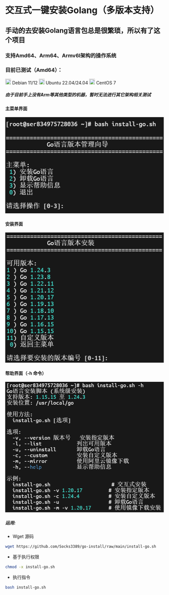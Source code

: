 交互式一键安装Golang（多版本支持）
================================
## 手动的去安装Golang语言包总是很繁琐，所以有了这个项目
### 支持Amd64、Arm64、Armv6l架构的操作系统
### 目前已测试（Amd64）：
<img width="18" height="18" src="https://www.debian.org/favicon.ico" /> Debian 11/12 
<img width="18" height="18" src="https://documentation.ubuntu.com/server/_static/favicon.png" /> Ubuntu 22.04/24.04 
<img width="18" height="18" src="https://www.centos.org/assets/icons/favicon.svg" /> CentOS 7 
##### 由于目前手上没有Arm等其他类型的机器，暂时无法进行其它架构相关测试

#### 主菜单界面
![image](https://github.com/Socks3389/go-install/blob/main/images/test-1.png?raw=true)
#### 安装界面
![image](https://github.com/Socks3389/go-install/blob/main/images/test-2.png?raw=true)
#### 帮助界面（-h 命令）
![image](https://github.com/Socks3389/go-install/blob/main/images/test-3.png?raw=true)


##### 运用:

* Wget 源码

```bash
wget https://github.com/Socks3389/go-install/raw/main/install-go.sh
```

* 基于执行权限
```bash
chmod -x install-go.sh
```

* 执行指令
```bash
bash install-go.sh
```
